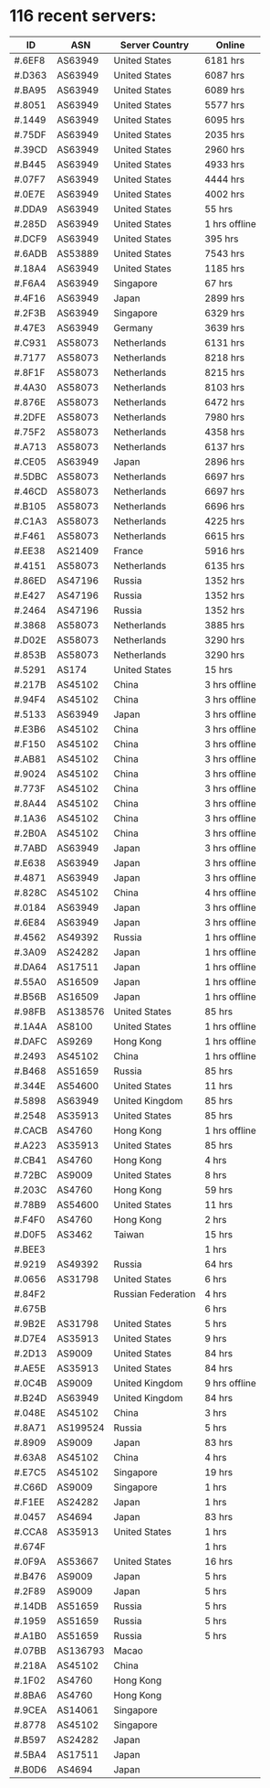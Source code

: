 # 116 recent servers:

| ID | ASN | Server Country | Online |
| ------ | ------ | ------ | ------ |
| #.6EF8 | AS63949 | United States | 6181 hrs |
| #.D363 | AS63949 | United States | 6087 hrs |
| #.BA95 | AS63949 | United States | 6089 hrs |
| #.8051 | AS63949 | United States | 5577 hrs |
| #.1449 | AS63949 | United States | 6095 hrs |
| #.75DF | AS63949 | United States | 2035 hrs |
| #.39CD | AS63949 | United States | 2960 hrs |
| #.B445 | AS63949 | United States | 4933 hrs |
| #.07F7 | AS63949 | United States | 4444 hrs |
| #.0E7E | AS63949 | United States | 4002 hrs |
| #.DDA9 | AS63949 | United States | 55 hrs |
| #.285D | AS63949 | United States | 1 hrs offline |
| #.DCF9 | AS63949 | United States | 395 hrs |
| #.6ADB | AS53889 | United States | 7543 hrs |
| #.18A4 | AS63949 | United States | 1185 hrs |
| #.F6A4 | AS63949 | Singapore | 67 hrs |
| #.4F16 | AS63949 | Japan | 2899 hrs |
| #.2F3B | AS63949 | Singapore | 6329 hrs |
| #.47E3 | AS63949 | Germany | 3639 hrs |
| #.C931 | AS58073 | Netherlands | 6131 hrs |
| #.7177 | AS58073 | Netherlands | 8218 hrs |
| #.8F1F | AS58073 | Netherlands | 8215 hrs |
| #.4A30 | AS58073 | Netherlands | 8103 hrs |
| #.876E | AS58073 | Netherlands | 6472 hrs |
| #.2DFE | AS58073 | Netherlands | 7980 hrs |
| #.75F2 | AS58073 | Netherlands | 4358 hrs |
| #.A713 | AS58073 | Netherlands | 6137 hrs |
| #.CE05 | AS63949 | Japan | 2896 hrs |
| #.5DBC | AS58073 | Netherlands | 6697 hrs |
| #.46CD | AS58073 | Netherlands | 6697 hrs |
| #.B105 | AS58073 | Netherlands | 6696 hrs |
| #.C1A3 | AS58073 | Netherlands | 4225 hrs |
| #.F461 | AS58073 | Netherlands | 6615 hrs |
| #.EE38 | AS21409 | France | 5916 hrs |
| #.4151 | AS58073 | Netherlands | 6135 hrs |
| #.86ED | AS47196 | Russia | 1352 hrs |
| #.E427 | AS47196 | Russia | 1352 hrs |
| #.2464 | AS47196 | Russia | 1352 hrs |
| #.3868 | AS58073 | Netherlands | 3885 hrs |
| #.D02E | AS58073 | Netherlands | 3290 hrs |
| #.853B | AS58073 | Netherlands | 3290 hrs |
| #.5291 | AS174 | United States | 15 hrs |
| #.217B | AS45102 | China | 3 hrs offline |
| #.94F4 | AS45102 | China | 3 hrs offline |
| #.5133 | AS63949 | Japan | 3 hrs offline |
| #.E3B6 | AS45102 | China | 3 hrs offline |
| #.F150 | AS45102 | China | 3 hrs offline |
| #.AB81 | AS45102 | China | 3 hrs offline |
| #.9024 | AS45102 | China | 3 hrs offline |
| #.773F | AS45102 | China | 3 hrs offline |
| #.8A44 | AS45102 | China | 3 hrs offline |
| #.1A36 | AS45102 | China | 3 hrs offline |
| #.2B0A | AS45102 | China | 3 hrs offline |
| #.7ABD | AS63949 | Japan | 3 hrs offline |
| #.E638 | AS63949 | Japan | 3 hrs offline |
| #.4871 | AS63949 | Japan | 3 hrs offline |
| #.828C | AS45102 | China | 4 hrs offline |
| #.0184 | AS63949 | Japan | 3 hrs offline |
| #.6E84 | AS63949 | Japan | 3 hrs offline |
| #.4562 | AS49392 | Russia | 1 hrs offline |
| #.3A09 | AS24282 | Japan | 1 hrs offline |
| #.DA64 | AS17511 | Japan | 1 hrs offline |
| #.55A0 | AS16509 | Japan | 1 hrs offline |
| #.B56B | AS16509 | Japan | 1 hrs offline |
| #.98FB | AS138576 | United States | 85 hrs |
| #.1A4A | AS8100 | United States | 1 hrs offline |
| #.DAFC | AS9269 | Hong Kong | 1 hrs offline |
| #.2493 | AS45102 | China | 1 hrs offline |
| #.B468 | AS51659 | Russia | 85 hrs |
| #.344E | AS54600 | United States | 11 hrs |
| #.5898 | AS63949 | United Kingdom | 85 hrs |
| #.2548 | AS35913 | United States | 85 hrs |
| #.CACB | AS4760 | Hong Kong | 1 hrs offline |
| #.A223 | AS35913 | United States | 85 hrs |
| #.CB41 | AS4760 | Hong Kong | 4 hrs |
| #.72BC | AS9009 | United States | 8 hrs |
| #.203C | AS4760 | Hong Kong | 59 hrs |
| #.78B9 | AS54600 | United States | 11 hrs |
| #.F4F0 | AS4760 | Hong Kong | 2 hrs |
| #.D0F5 | AS3462 | Taiwan | 15 hrs |
| #.BEE3 |  |  | 1 hrs |
| #.9219 | AS49392 | Russia | 64 hrs |
| #.0656 | AS31798 | United States | 6 hrs |
| #.84F2 |  | Russian Federation | 4 hrs |
| #.675B |  |  | 6 hrs |
| #.9B2E | AS31798 | United States | 5 hrs |
| #.D7E4 | AS35913 | United States | 9 hrs |
| #.2D13 | AS9009 | United States | 84 hrs |
| #.AE5E | AS35913 | United States | 84 hrs |
| #.0C4B | AS9009 | United Kingdom | 9 hrs offline |
| #.B24D | AS63949 | United Kingdom | 84 hrs |
| #.048E | AS45102 | China | 3 hrs |
| #.8A71 | AS199524 | Russia | 5 hrs |
| #.8909 | AS9009 | Japan | 83 hrs |
| #.63A8 | AS45102 | China | 4 hrs |
| #.E7C5 | AS45102 | Singapore | 19 hrs |
| #.C66D | AS9009 | Singapore | 1 hrs |
| #.F1EE | AS24282 | Japan | 1 hrs |
| #.0457 | AS4694 | Japan | 83 hrs |
| #.CCA8 | AS35913 | United States | 1 hrs |
| #.674F |  |  | 1 hrs |
| #.0F9A | AS53667 | United States | 16 hrs |
| #.B476 | AS9009 | Japan | 5 hrs |
| #.2F89 | AS9009 | Japan | 5 hrs |
| #.14DB | AS51659 | Russia | 5 hrs |
| #.1959 | AS51659 | Russia | 5 hrs |
| #.A1B0 | AS51659 | Russia | 5 hrs |
| #.07BB | AS136793 | Macao | |
| #.218A | AS45102 | China | |
| #.1F02 | AS4760 | Hong Kong | |
| #.8BA6 | AS4760 | Hong Kong | |
| #.9CEA | AS14061 | Singapore | |
| #.8778 | AS45102 | Singapore | |
| #.B597 | AS24282 | Japan | |
| #.5BA4 | AS17511 | Japan | |
| #.B0D6 | AS4694 | Japan | |

